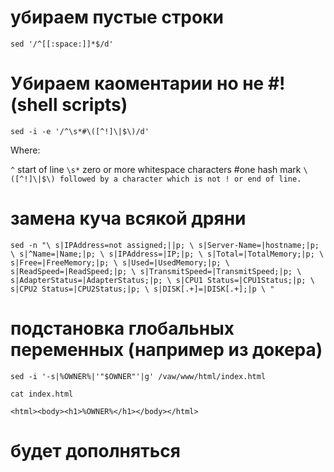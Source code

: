 # убираем пустые строки
`sed '/^[[:space:]]*$/d'` 

# Убираем каоментарии но не #! (shell scripts)

`sed -i -e '/^\s*#\([^!]\|$\)/d'`

Where:

`^` start of line
`\s*` zero or more whitespace characters
#one hash mark
`\([^!]\|$\) followed by a character which is not ! or end of line.`

# замена куча всякой дряни
`sed -n "\
s|IPAddress=not assigned;||p; \
s|Server-Name=|hostname;|p; \
s|^Name=|Name;|p; \
s|IPAddress=|IP;|p; \
s|Total=|TotalMemory;|p; \
s|Free=|FreeMemory;|p; \
s|Used=|UsedMemory;|p; \
s|ReadSpeed=|ReadSpeed;|p; \
s|TransmitSpeed=|TransmitSpeed;|p; \
s|AdapterStatus=|AdapterStatus;|p; \
s|CPU1 Status=|CPU1Status;|p; \
s|CPU2 Status=|CPU2Status;|p; \
s|DISK[.+]=|DISK[.+];|p \
"`
# подстановка глобальных переменных (например из докера)
`sed -i '-s|%OWNER%|'"$OWNER"'|g' /vaw/www/html/index.html`

`cat index.html`

`<html><body><h1>%OWNER%</h1></body></html>`

# будет дополняться

